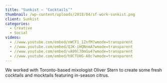 ```yaml
---
title: "Sunkist – ‘Cocktails’"
thumbnail: /wp-content/uploads/2018/04/sf-work-sunkist.png
client: Sunkist
categories:
  - Creative
  - Social
videos:
  - //www.youtube.com/embed/nWCF1_1ZnfM?wmode=transparent
  - //www.youtube.com/embed/QJK-iHQNnmA?wmode=transparent
  - //www.youtube.com/embed/vA99l70mGu4?wmode=transparent
  - //www.youtube.com/embed/h9CTUHG-A0c?wmode=transparent
---
```

<p>
 We worked with Toronto-based mixologist Oliver
                              Stern to create some fresh cocktails and mocktails
                              featuring in-season citrus.
</p>

